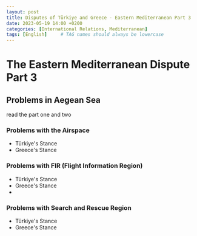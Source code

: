 ```yaml
---
layout: post
title: Disputes of Türkiye and Greece - Eastern Mediterranean Part 3
date: 2023-05-19 14:00 +0200
categories: [International Relations, Mediterranean]
tags: [English]     # TAG names should always be lowercase
---
```



# The Eastern Mediterranean Dispute Part 3


## Problems in Aegean Sea

read the part one and two

### Problems with the Airspace

- Türkiye's Stance
- Greece's Stance

### Problems with FIR (Flight Information Region)

- Türkiye's Stance
- Greece's Stance
- 
### Problems with Search and Rescue Region

- Türkiye's Stance
- Greece's Stance
